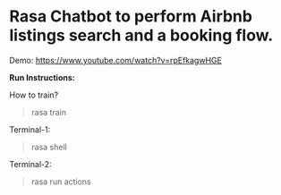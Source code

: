 # Rasa Chatbot to perform Airbnb listings search and a booking flow.

Demo: https://www.youtube.com/watch?v=rpEfkagwHGE

**Run Instructions:**

How to train?
> rasa train 

Terminal-1:
> rasa shell

Terminal-2:
> rasa run actions
